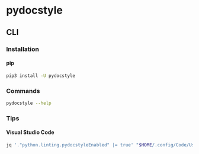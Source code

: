 # pydocstyle

## CLI

### Installation

#### pip

```sh
pip3 install -U pydocstyle
```

### Commands

```sh
pydocstyle --help
```

<!-- ### Requirements

```sh
# Development
echo 'pydocstyle==5.1.1' >> ./requirements-dev.txt
``` -->

### Tips

#### Visual Studio Code

```sh
jq '."python.linting.pydocstyleEnabled" |= true' "$HOME/.config/Code/User/settings.json" | sponge "$HOME/.config/Code/User/settings.json"
```
